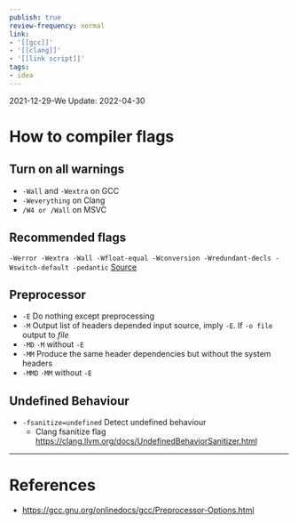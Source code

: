 ```yaml
---
publish: true
review-frequency: normal
link:
- '[[gcc]]'
- '[[clang]]'
- '[[link script]]'
tags:
- idea
---
```

2021-12-29-We
Update: 2022-04-30

# How to compiler flags

## Turn on all warnings
-   `-Wall` and `-Wextra` on GCC
-   `-Weverything` on Clang
-   `/W4 or /Wall` on MSVC

## Recommended flags
`-Werror -Wextra -Wall -Wfloat-equal -Wconversion -Wredundant-decls -Wswitch-default -pedantic`
[Source](https://betterembsw.blogspot.com/2022/12/what-compiler-warnings-should-you-enable.html)
## Preprocessor 
- `-E` Do nothing except preprocessing
- `-M`  Output list of headers depended input source, imply `-E`. If `-o file`  output to *file*
- `-MD`  `-M` without `-E`
- `-MM` Produce the same header dependencies but without the system headers
- `-MMD`  `-MM` without `-E` 

## Undefined Behaviour
- `-fsanitize=undefined` Detect undefined behaviour
    - Clang fsanitize flag https://clang.llvm.org/docs/UndefinedBehaviorSanitizer.html

---
# References
- https://gcc.gnu.org/onlinedocs/gcc/Preprocessor-Options.html